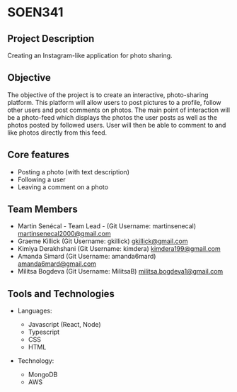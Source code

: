 # SOEN341

## Project Description
Creating an Instagram-like application for photo sharing.

## Objective
The objective of the project is to create an interactive, photo-sharing platform. This platform will allow users to post pictures to a profile, follow other users and post comments on photos. The main point of interaction will be a photo-feed which displays the photos the user posts as well as the photos posted by followed users. User will then be able to comment to and like photos directly from this feed.

## Core features
- Posting a photo (with text description)
- Following a user
- Leaving a comment on a photo

## Team Members
- Martin Senécal - Team Lead - (Git Username: martinsenecal) martinsenecal2000@gmail.com
- Graeme Killick (Git Username: gkillick) gkillick@gmail.com
- Kimiya Derakhshani (Git Username: kimdera) kimdera199@gmail.com
- Amanda Simard (Git Username: amanda6mard) amanda6mard@gmail.com
- Militsa Bogdeva (Git Username: MilitsaB) militsa.bogdeva1@gmail.com

## Tools and Technologies
- Languages:
  - Javascript (React, Node)
  - Typescript
  - CSS
  - HTML
  
- Technology:
  - MongoDB
  - AWS
  
